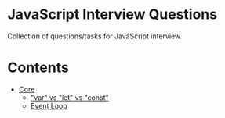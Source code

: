 # JavaScript Interview Questions
Collection of questions/tasks for JavaScript interview.

# Contents
- [Core](/core/README.md)
  - ["var" vs "let" vs "const"](/core/var-let-const.md)
  - [Event Loop](/core/event-loop.md)
